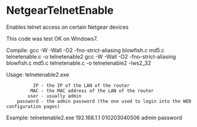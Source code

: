 NetgearTelnetEnable
===================

Enables telnet access on certain Netgear devices

This code was test OK on Windows7.


Compile:
gcc -W -Wall -O2 -fno-strict-aliasing blowfish.c md5.c telnetenable.c -o telnetenable2
gcc -W -Wall -O2 -fno-strict-aliasing blowfish.c md5.c telnetenable.c -o telnetenable2 -lws2_32

Usage: telnetenable2.exe <IP> <MAC> <user> <pass>

              IP - the IP of the LAN of the router
             MAC - the MAC address of the LAN of the router
            user - usually admin
        password - the admin password (the one used to login into the WEB configuration pages)

Example:
telnetenable2.exe 192.168.1.1 010203040506 admin password
